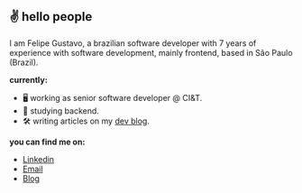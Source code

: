 ## ✌️ hello people

I am Felipe Gustavo, a brazilian software developer with 7 years of experience with software development, mainly frontend, based in São Paulo (Brazil).

**currently:**

- 🖥 working as senior software developer @ CI&T.
- 📔 studying backend.
- 🛠 writing articles on my [dev blog](https://www.felgus.dev).

**you can find me on:**

- [Linkedin](https://www.linkedin.com/in/felgus/)
- [Email](mailto:felipegdas07@gmail.com)
- [Blog](https://www.felgus.dev/blog)
